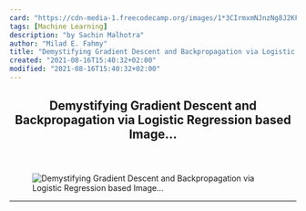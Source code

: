 ```yaml
---
card: "https://cdn-media-1.freecodecamp.org/images/1*3CIrmxmNJnzNg8J2KFL2AQ.gif"
tags: [Machine Learning]
description: "by Sachin Malhotra"
author: "Milad E. Fahmy"
title: "Demystifying Gradient Descent and Backpropagation via Logistic Regression based Image…"
created: "2021-08-16T15:40:32+02:00"
modified: "2021-08-16T15:40:32+02:00"
---
```

<div class="site-wrapper">
<main id="site-main" class="site-main outer">
<div class="inner">
<article class="post-full post tag-machine-learning tag-python tag-technology tag-data-science tag-algorithms ">
<header class="post-full-header">
<h1 class="post-full-title">Demystifying Gradient Descent and Backpropagation via Logistic Regression based Image…</h1>
</header>
<figure class="post-full-image">
<picture>
<source media="(max-width: 700px)" sizes="1px" srcset="data:image/gif;base64,R0lGODlhAQABAIAAAAAAAP///yH5BAEAAAAALAAAAAABAAEAAAIBRAA7 1w">
<source media="(min-width: 701px)" sizes="(max-width: 800px) 400px,
(max-width: 1170px) 700px,
1400px" srcset="https://cdn-media-1.freecodecamp.org/images/1*3CIrmxmNJnzNg8J2KFL2AQ.gif 300w,
https://cdn-media-1.freecodecamp.org/images/1*3CIrmxmNJnzNg8J2KFL2AQ.gif 600w,
https://cdn-media-1.freecodecamp.org/images/1*3CIrmxmNJnzNg8J2KFL2AQ.gif 1000w,
https://cdn-media-1.freecodecamp.org/images/1*3CIrmxmNJnzNg8J2KFL2AQ.gif 2000w">
<img onerror="this.style.display='none'" src="https://cdn-media-1.freecodecamp.org/images/1*3CIrmxmNJnzNg8J2KFL2AQ.gif" alt="Demystifying Gradient Descent and Backpropagation via Logistic Regression based Image…">
</picture>
</figure>
<section class="post-full-content">
<div class="post-content medium-migrated-article">
</div>
<hr>
</section>
</article>
</div>
</main>
</div>
<!-- Google Tag Manager (noscript) -->
<!-- End Google Tag Manager (noscript) -->
